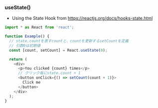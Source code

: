 ### useState()

- Using the State Hook from https://reactjs.org/docs/hooks-state.html

```javascript
import * as React from 'react';

function Example() {
  // state.countを表すcountと、countを更新するsetCountを定義
  // 引数0は初期値
  const [count, setCount] = React.useState(0);

  return (
    <div>
      <p>You clicked {count} times</p>
      // クリック毎にstate.count + 1
      <button onClick={() => setCount(count + 1)}>
        Click me
      </button>
    </div>
  );
}
```
